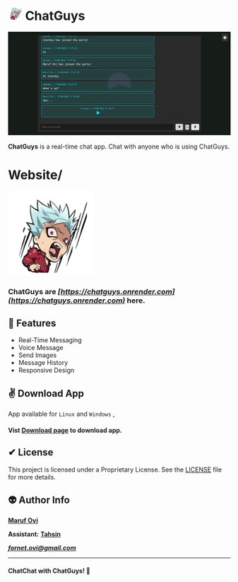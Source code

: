 # <img src="./assets/favicon-32x32.png"> ChatGuys

![chatguys preview](./assets/preview.png)

**ChatGuys** is a real-time chat app. Chat with anyone who is using ChatGuys.


# Website/
<img src="./assets/android-chrome-192x192.png">


### ChatGuys are ***[https://chatguys.onrender.com](https://chatguys.onrender.com)***  here.


## 🌸 Features

- Real-Time Messaging
- Voice Message 
- Send Images
- Message History
- Responsive Design


## ✌ Download App

App available for `Linux` and `Windows` ,

#### Vist [Download page](https://github.com/iamovi/Chat_Guys/releases/latest) to download app.


## ✔ License

This project is licensed under a Proprietary License. See the [LICENSE](./LICENSE) file for more details.


## 👽 Author Info

**[Maruf Ovi](https://oviportfo.netlify.app/)**

**Assistant:** **[Tahsin](https://tahsinportfo.netlify.app/)**

***fornet.ovi@gmail.com***

---


#### ChatChat with **ChatGuys**! 💬